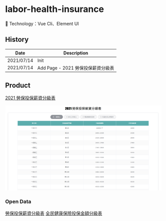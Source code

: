 # labor-health-insurance
:rocket: Technology：Vue Cli、Element UI

## History
| Date | Description |
| -- | -- |
| 2021/07/14 | Init |
| 2021/07/14 | Add Page - 2021 勞保投保薪資分級表 |

## Product
[2021 勞保投保薪資分級表](https://fakestandard.github.io/labor-health-insurance/#/)

![Demo](src/assets/Demo.png)

### Open Data
[勞保投保薪資分級表](https://data.gov.tw/dataset/6258)
[全民健康保險投保金額分級表](https://data.gov.tw/dataset/20251)

